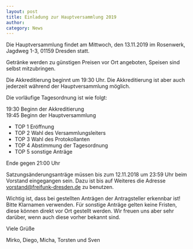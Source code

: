 ```yaml
---
layout: post
title: Einladung zur Hauptversammlung 2019
author:
category: News
---
```


Die Hauptversammlung findet am Mittwoch, den 13.11.2019 im Rosenwerk,
Jagdweg 1-3, 01159 Dresden statt.

Getränke werden zu günstigen Preisen vor Ort angeboten, Speisen sind selbst mitzubringen.

Die Akkreditierung beginnt um 19:30 Uhr. Die Akkreditierung ist aber auch jederzeit während der Hauptversammlung möglich.

Die vorläufige Tagesordnung ist wie folgt:

19:30 Beginn der Akkreditierung\
19:45 Beginn der Hauptversammlung

- TOP 1 Eröffnung
- TOP 2 Wahl des Versammlungsleiters
- TOP 3 Wahl des Protokollanten
- TOP 4 Abstimmung der Tagesordnung
- TOP 5 sonstige Anträge

Ende gegen 21:00 Uhr

Satzungsänderungsanträge müssen bis zum 12.11.2018 um 23:59 Uhr beim
Vorstand eingegangen sein. Dazu ist bis auf Weiteres die Adresse vorstand@freifunk-dresden.de zu benutzen.

Wichtig ist, dass bei gestellten Anträgen der Antragsteller erkennbar ist! Bitte Klarnamen verwenden. Für sonstige Anträge gelten keine Fristen, diese können direkt vor Ort gestellt werden. Wir freuen uns aber sehr darüber, wenn auch diese vorher bekannt sind.

Viele Grüße

Mirko, Diego, Micha, Torsten und Sven
